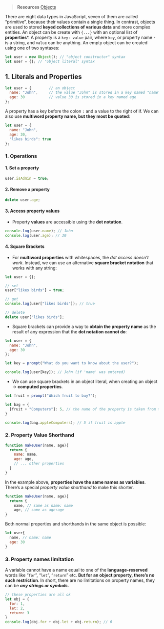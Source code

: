 > **Resources**
> [Objects](https://javascript.info/object)

There are eight data types in JavaScript, seven of them are called “primitive”, because their values contain a single thing. In contrast, objects are used to stored **keyed collections of various data** and more complex entities. 
An object can be create with `{...}` with an optional list of **properties***. A property is a `key: value` pair, where `key`, or property name - is a string, and `value` can be anything. 
An empty object can be created using one of two syntaxes:
```js
let user = new Object(); // "object constructor" syntax
let user = {}; // "object literal" syntax
```
## 1. Literals and Properties
```js
let user = {        // an object
  name: "John",     // the value "John" is stored in a key named "name"
  age: 30           // value 30 is stored in a key named age
};
```
A property has a key before the colon `:` and a value to the right of if. We can also use **multiword property name, but they most be quoted**: 
```js
let user = {
  name: "John", 
  age: 30, 
  "likes birds": true
};
```
### 1. Operations 
#### 1. Set a property
```js
user.isAdmin = true; 
```
#### 2. Remove a property
```js
delete user.age;
```
#### 3. Access property values
* Property **values** are accessible using the **dot notation**. 
```js
console.log(user.name); // John
console.log(user.age); // 30
```
#### 4. Square Brackets
* For **multiword properties** with whitespaces, the *dot access doesn’t work*. Instead, we can use an alternative **square bracket notation** that works with any string:
```js
let user = {}; 

// set
user["likes birds"] = true; 

// get
console.log(user["likes birds"]); // true

// delete 
delete user["likes birds"]; 
```
* Square brackets can provide a way to **obtain the property name** as the result of any expression that the **dot notation cannot do**: 
```js
let user = {
  name: "John", 
  age: 30
}; 

let key = prompt("What do you want to know about the user?"); 

console.log(user[key]); // John (if 'name' was entered)
```
* We can use square brackets in an object literal, when creating an object → **computed properties**. 
```js
let fruit = prompt("Which fruit to buy?"); 

let bag = {
  [fruit + "Computers"]: 5, // the name of the property is taken from the variable fruit
}

console.log(bag.appleComputers); // 5 if fruit is apple
```
### 2. Property Value Shorthand
```js
function makeUser(name, age){
  return {
    name: name, 
    age: age,
    // ... other properties
  }
}
```

In the example above, **properties have the same names as variables**. There’s a special *property value shorthand* to make this shorter. 
```js
function makeUser(name, age){
  return {
    name, // same as name: name
    age, // same as age:age
}
```
Both normal properties and shorthands in the same object is possible: 
```js
let user{
  name, // name: name
  age: 30
}
```
### 3. Property names limitation
A variable cannot have a name equal to one of the **language-reserved** words like “`for`”, “`let`”, “`return`” etc. **But for an object property, there’s no such restriction**. In short, there are no limitations on property names, they can be ***any strings or symbols.***

```js
// these properties are all ok
let obj = {
  for: 1, 
  let: 2, 
  return: 3
}
console.log(obj.for + obj.let + obj.return); // 6
```
